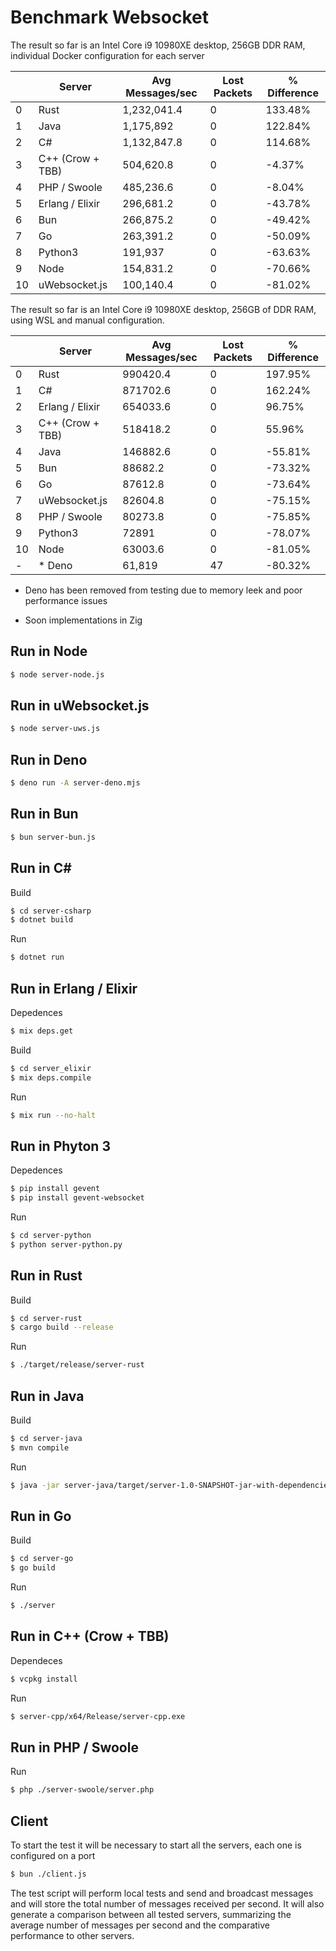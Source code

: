 Benchmark Websocket
=========================

The result so far is an Intel Core i9 10980XE desktop, 256GB DDR RAM, individual Docker configuration for each server

|    | Server           | Avg Messages/sec | Lost Packets | % Difference |
|----|------------------|------------------|--------------|--------------|
|  0 | Rust             | 1,232,041.4      | 0            | 133.48%      |
|  1 | Java             | 1,175,892        | 0            | 122.84%      |
|  2 | C#               | 1,132,847.8      | 0            | 114.68%      |
|  3 | C++ (Crow + TBB) | 504,620.8        | 0            | -4.37%       |
|  4 | PHP / Swoole     | 485,236.6        | 0            | -8.04%       |
|  5 | Erlang / Elixir  | 296,681.2        | 0            | -43.78%      |
|  6 | Bun              | 266,875.2        | 0            | -49.42%      |
|  7 | Go               | 263,391.2        | 0            | -50.09%      |
|  8 | Python3          | 191,937          | 0            | -63.63%      |
|  9 | Node             | 154,831.2        | 0            | -70.66%      |
| 10 | uWebsocket.js    | 100,140.4        | 0            | -81.02%      |


The result so far is an Intel Core i9 10980XE desktop, 256GB of DDR RAM, using WSL and manual configuration.

|    | Server           | Avg Messages/sec | Lost Packets | % Difference |
|----|------------------|------------------|--------------|--------------|
|  0 | Rust             | 990420.4         | 0            | 197.95%      |
|  1 | C#               | 871702.6         | 0            | 162.24%      |
|  2 | Erlang / Elixir  | 654033.6         | 0            | 96.75%       |
|  3 | C++ (Crow + TBB) | 518418.2         | 0            | 55.96%       |
|  4 | Java             | 146882.6         | 0            | -55.81%      |
|  5 | Bun              | 88682.2          | 0            | -73.32%      |
|  6 | Go               | 87612.8          | 0            | -73.64%      |
|  7 | uWebsocket.js    | 82604.8          | 0            | -75.15%      |
|  8 | PHP / Swoole     | 80273.8          | 0            | -75.85%      |
|  9 | Python3          | 72891            | 0            | -78.07%      |
| 10 | Node             | 63003.6          | 0            | -81.05%      |
| -  | * Deno           | 61,819           | 47           | -80.32%      | 

* Deno has been removed from testing due to memory leek and poor performance issues

* Soon implementations in Zig 

Run in Node
-------------

```bash
$ node server-node.js
```

Run in uWebsocket.js
-------------

```bash
$ node server-uws.js
```

Run in Deno
-------------

```bash
$ deno run -A server-deno.mjs
```

Run in Bun
-------------

```bash
$ bun server-bun.js
```

Run in C#
-------------

Build
```bash
$ cd server-csharp 
$ dotnet build
```

Run
```bash
$ dotnet run
```

Run in Erlang / Elixir
-------------

Depedences 
```bash
$ mix deps.get 
```

Build
```bash
$ cd server_elixir
$ mix deps.compile
```

Run
```bash
$ mix run --no-halt
```

Run in Phyton 3
-------------

Depedences 
```bash
$ pip install gevent
$ pip install gevent-websocket
```

Run
```bash
$ cd server-python
$ python server-python.py
```

Run in Rust
-------------

Build
```bash
$ cd server-rust
$ cargo build --release
```

Run
```bash
$ ./target/release/server-rust
```

Run in Java
-------------

Build
```bash
$ cd server-java
$ mvn compile
```

Run
```bash
$ java -jar server-java/target/server-1.0-SNAPSHOT-jar-with-dependencies.jar
```

Run in Go
-------------

Build
```bash
$ cd server-go
$ go build
```

Run
```bash
$ ./server
```

Run in C++ (Crow + TBB)
-------------

Dependeces 
```bash
$ vcpkg install
```

Run
```bash
$ server-cpp/x64/Release/server-cpp.exe
```

Run in PHP / Swoole
-------------

Run
```bash
$ php ./server-swoole/server.php
```

## Client 

To start the test it will be necessary to start all the servers, each one is configured on a port

```bash
$ bun ./client.js
```

The test script will perform local tests and send and broadcast messages and will store the total number of messages received per second. It will also generate a comparison between all tested servers, summarizing the average number of messages per second and the comparative performance to other servers.